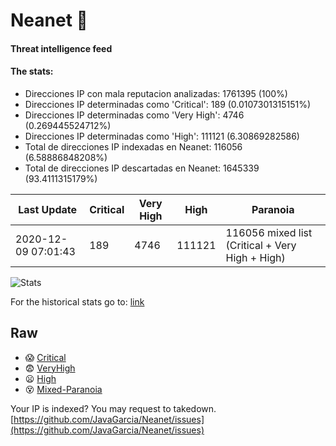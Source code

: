 # Neanet :hocho:
#### Threat intelligence feed
#### The stats:

- Direcciones IP con mala reputacion analizadas: 1761395 (100%)
- Direcciones IP determinadas como 'Critical':  189 (0.0107301315151%)
- Direcciones IP determinadas como 'Very High':  4746 (0.269445524712%)
- Direcciones IP determinadas como 'High':  111121 (6.30869282586)
- Total de direcciones IP indexadas en Neanet:  116056 (6.58886848208%)
- Total de direcciones IP descartadas en Neanet:  1645339 (93.4111315179%)

| Last Update | Critical | Very High | High | Paranoia |
| --- | --- | --- | --- | --- |
| 2020-12-09 07:01:43 | 189 | 4746 | 111121 | 116056 mixed list (Critical + Very High + High)|

![Stats](https://docs.google.com/spreadsheets/d/e/2PACX-1vSnaNMIXVabIpDJjufMlzH7poXnshF3mgd8Is1g9ytUEzVsP5my4Trn8f-xkoLLQ38xpL3HtmUexLo6/pubchart?oid=501124687&format=image)

For the historical stats go to: [link](/stats.csv)
## Raw
- :scream: [Critical](https://raw.githubusercontent.com/JavaGarcia/Neanet/master/blacklists/neanet_critical.txt)
- :fearful: [VeryHigh](https://raw.githubusercontent.com/JavaGarcia/Neanet/master/blacklists/neanet_veryHigh.txtt)
- :frowning: [High](https://raw.githubusercontent.com/JavaGarcia/Neanet/master/blacklists/neanet_high.txt)
- :dizzy_face: [Mixed-Paranoia](https://raw.githubusercontent.com/JavaGarcia/Neanet/master/blacklists/neanet_all.txt)


Your IP is indexed? You may request to takedown. [https://github.com/JavaGarcia/Neanet/issues](https://github.com/JavaGarcia/Neanet/issues)
































































































































































































































































































































































































































































































































































































































































































































































































































































































































































































































































































































































































































































































































































































































































































































































































































































































































































































































































































































































































































































































































































































































































































































































































































































































































































































































































































































































